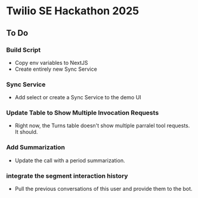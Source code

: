# Twilio SE Hackathon 2025

## To Do

### Build Script

- Copy env variables to NextJS
- Create entirely new Sync Service

### Sync Service

- Add select or create a Sync Service to the demo UI

### Update Table to Show Multiple Invocation Requests

- Right now, the Turns table doesn't show multiple parralel tool requests. It should.

### Add Summarization

- Update the call with a period summarization.

### integrate the segment interaction history

- Pull the previous conversations of this user and provide them to the bot.
